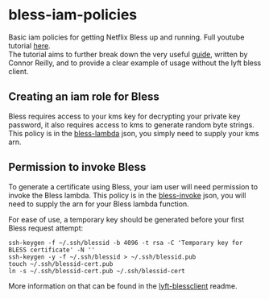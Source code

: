# bless-iam-policies
Basic iam policies for getting Netflix Bless up and running.
Full youtube tutorial [here](https://youtu.be/j-ks2MBeUWw).<br>
The tutorial aims to further break down the very useful [guide](https://www.tastycidr.net/a-practical-guide-to-deploying-netflixs-bless-certificate-authority/), written by Connor Reilly, and to provide a clear example of usage without the lyft bless client.

## Creating an iam role for Bless
Bless requires access to your kms key for decrypting your private key password, it also requires access to kms to generate random byte strings.
This policy is in the [bless-lambda](bless-lambda-policy.json) json, you simply need to supply your kms arn.

## Permission to invoke Bless
To generate a certificate using Bless, your iam user will need permission to invoke the Bless lambda.
This policy is in the [bless-invoke](bless-invoke-permissions.json) json, you will need to supply the arn for your Bless lambda function.

For ease of use, a temporary key should be generated before your first Bless request attempt:
```
ssh-keygen -f ~/.ssh/blessid -b 4096 -t rsa -C 'Temporary key for BLESS certificate' -N ''
ssh-keygen -y -f ~/.ssh/blessid > ~/.ssh/blessid.pub
touch ~/.ssh/blessid-cert.pub
ln -s ~/.ssh/blessid-cert.pub ~/.ssh/blessid-cert
```
More information on that can be found in the [lyft-blessclient](https://github.com/lyft/python-blessclient) readme.
